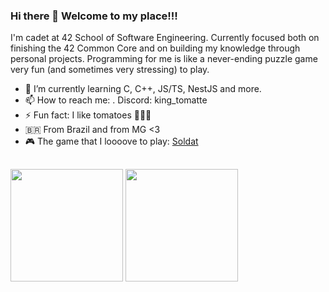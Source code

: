 ### Hi there 👋 Welcome to my place!!!

I'm cadet at 42 School of Software Engineering. Currently focused both on finishing the 42 Common Core and on building my knowledge through personal projects.
Programming for me is like a never-ending puzzle game very fun (and sometimes very stressing) to play.

- 🌱 I’m currently learning C, C++, JS/TS, NestJS and more.
- 📫 How to reach me:
  . Discord: king_tomatte
- ⚡ Fun fact: I like tomatoes 🍅🍅🍅
- 🇧🇷 From Brazil and from MG <3
- 🎮 The game that I loooove to play: [Soldat](https://soldat.pl/en/)

##
<div style="display: inline_block">
  
<img height=180em src="https://github-readme-stats.vercel.app/api?username=tomatte&show_icons=true&theme=dracula">

<img height=180em src="https://github-readme-stats.vercel.app/api/top-langs/?username=tomatte&show_icons=true&theme=dracula&layout=compact">
</div>

##

